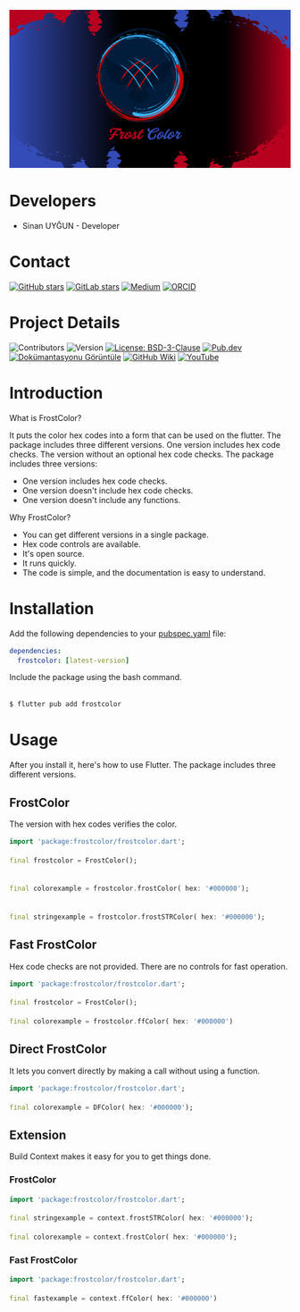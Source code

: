 

![FrostColor Banner](https://raw.githubusercontent.com/frostaloncode/frostcolor/refs/heads/main/images/banner.png)

# Developers
* Sinan UYĞUN - Developer 

# Contact


[![GitHub stars](https://img.shields.io/github/stars/frostaloncode/frostcolor?style=social)](https://github.com/frostaloncode/frostcolor)
[![GitLab stars](https://img.shields.io/gitlab/stars/frosTalon/frostcolor?style=social)](https://gitlab.com/frosTalon/frostcolor)
[![Medium](https://img.shields.io/badge/Medium-Read%20on%20Medium-black?logo=medium)](https://medium.com/@frostalonofficial/flutter-frostcolor-14461f285d91)
[![ORCID](https://img.shields.io/badge/ORCID-FrosTalon-A6CE39?logo=orcid&logoColor=white)](https://orcid.org/0009-0002-8592-7958)

# Project Details

![Contributors](https://img.shields.io/github/contributors/frostaloncode/frostcolor)
![Version](https://img.shields.io/badge/Version-1.0.0-blue)
[![License: BSD-3-Clause](https://img.shields.io/badge/License-BSD%203--Clause-blue.svg)](https://opensource.org/licenses/BSD-3-Clause)
[![Pub.dev](https://img.shields.io/pub/v/frostcolor.svg)](https://pub.dev/packages/frostcolor)
[![Dokümantasyonu Görüntüle](https://img.shields.io/badge/Documentation-v1.0.0-brightgreen.svg)](https://pub.dev/documentation/frostcolor/latest/)
[![GitHub Wiki](https://img.shields.io/badge/Wiki-Available-blue)](https://github.com/frostaloncode/frostcolor/wiki)
[![YouTube](https://img.shields.io/badge/YouTube-Subscribe-red)](https://www.youtube.com/@frosTalonCode)

# Introduction

What is FrostColor?

It puts the color hex codes into a form that can be used on the flutter. The package includes three different versions.  One version includes hex code checks. The version without an optional hex code checks. The package includes three versions:

* One version includes hex code checks.
* One version doesn't include hex code checks.
* One version doesn't include any functions.

Why FrostColor?

* You can get different versions in a single package.
* Hex code controls are available.
* It's open source.
* It runs quickly.
* The code is simple, and the documentation is easy to understand.
  
# Installation

Add the following dependencies to your [pubspec.yaml](pubspec.yaml) file:

```yaml
dependencies:
  frostcolor: [latest-version]
```

Include the package using the bash command.

```bash

$ flutter pub add frostcolor

```

# Usage

After you install it, here's how to use Flutter. The package includes three different versions.

## FrostColor

The version with hex codes verifies the color.

```dart
import 'package:frostcolor/frostcolor.dart';

final frostcolor = FrostColor();


final colorexample = frostcolor.frostColor( hex: '#000000');


final stringexample = frostcolor.frostSTRColor( hex: '#000000');
```

## Fast FrostColor

Hex code checks are not provided. There are no controls for fast operation.

```dart
import 'package:frostcolor/frostcolor.dart';

final frostcolor = FrostColor();

final colorexample = frostcolor.ffColor( hex: '#000000')

```

## Direct FrostColor

It lets you convert directly by making a call without using a function.

```dart
import 'package:frostcolor/frostcolor.dart';

final colorexample = DFColor( hex: '#000000');

```

## Extension

Build Context makes it easy for you to get things done.

### FrostColor

```dart
import 'package:frostcolor/frostcolor.dart';

final stringexample = context.frostSTRColor( hex: '#000000');

final colorexample = context.frostColor( hex: '#000000');

```

### Fast FrostColor

```dart
import 'package:frostcolor/frostcolor.dart';

final fastexample = context.ffColor( hex: '#000000')

```
